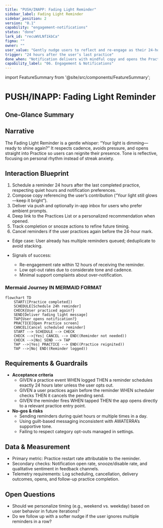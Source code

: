 ```yaml
---
title: "PUSH/INAPP: Fading Light Reminder"
sidebar_label: Fading Light Reminder
sidebar_position: 2
version: "0.1"
capability: "engagement-notifications"
status: "done"
lark_id: "recuWVLNf1kbCa"
figma: ""
owner: ""
user_value: "Gently nudge users to reflect and re-engage as their 24-hour light fades"
trigger: "24 hours after the user’s last practice"
done_when: "Notification delivers with mindful copy and opens the Practice screen"
capability_label: "06. Engagement & Notifications"
---
```


import FeatureSummary from '@site/src/components/FeatureSummary';

# PUSH/INAPP: Fading Light Reminder

## One-Glance Summary

<FeatureSummary />

## Narrative
The Fading Light Reminder is a gentle whisper: “Your light is dimming—ready to shine again?” It respects cadence, avoids pressure, and opens straight into Practice so users can reignite their presence. Tone is reflective, focusing on personal rhythm instead of streak anxiety.

## Interaction Blueprint
1. Schedule a reminder 24 hours after the last completed practice, respecting quiet hours and notification preferences.
2. Compose copy referencing the user’s contribution (“Your light still glows—keep it bright”).
3. Deliver via push and optionally in-app inbox for users who prefer ambient prompts.
4. Deep link to the Practices List or a personalized recommendation when opened.
5. Track completion or snooze actions to refine future timing.
6. Cancel reminders if the user practices again before the 24-hour mark.

- Edge case: User already has multiple reminders queued; deduplicate to avoid stacking.

- Signals of success:
  - Re-engagement rate within 12 hours of receiving the reminder.
  - Low opt-out rates due to considerate tone and cadence.
  - Minimal support complaints about over-notification.

### Mermaid Journey IN MERMAID FORMAT

```mermaid
flowchart TD
    START([Practice completed])
    SCHEDULE[Schedule 24h reminder]
    CHECK{User practiced again?}
    SEND[Deliver fading light message]
    TAP{User opens notification?}
    PRACTICE[Open Practice screen]
    CANCEL[Cancel scheduled reminder]
    START --> SCHEDULE --> CHECK
    CHECK -->|Yes| CANCEL --> END((Reminder not needed))
    CHECK -->|No| SEND --> TAP
    TAP -->|Yes| PRACTICE --> END((Practice reignited))
    TAP -->|No| END((Reminder logged))
```

## Requirements & Guardrails
- **Acceptance criteria**
  - GIVEN a practice event WHEN logged THEN a reminder schedules exactly 24 hours later unless the user opts out.
  - GIVEN a user practices again before the reminder WHEN scheduler checks THEN it cancels the pending send.
  - GIVEN the reminder fires WHEN tapped THEN the app opens directly to a relevant practice entry point.
- **No-gos & risks**
  - Sending reminders during quiet hours or multiple times in a day.
  - Using guilt-based messaging inconsistent with AWATERRA’s supportive tone.
  - Failing to respect category opt-outs managed in settings.

## Data & Measurement
- Primary metric: Practice restart rate attributable to the reminder.
- Secondary checks: Notification open rate, snooze/disable rate, and qualitative sentiment in feedback channels.
- Telemetry requirements: Log scheduling, cancellation, delivery outcomes, opens, and follow-up practice completion.

## Open Questions
- Should we personalize timing (e.g., weekend vs. weekday) based on user behavior in future iterations?
- Do we follow up with a softer nudge if the user ignores multiple reminders in a row?
